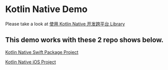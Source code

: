 # Kotlin Native Demo

Please take a look at [使用 Kotlin Native 开发跨平台 Library](https://blog.kevinzhow.com/2021/06/21/kotlin_natvie_ios_android/)

## This demo works with these 2 repo shows below.

[Kotlin Native Swift Package Project](https://github.com/kevinzhow/kotlin_native_swift_package_demo_lib)

[Kotlin Native iOS Project](https://github.com/kevinzhow/kotlin_native_ios_demo)
